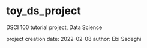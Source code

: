 # toy_ds_project
DSCI 100 tutorial project, Data Science

project creation date: 2022-02-08
author: Ebi Sadeghi
